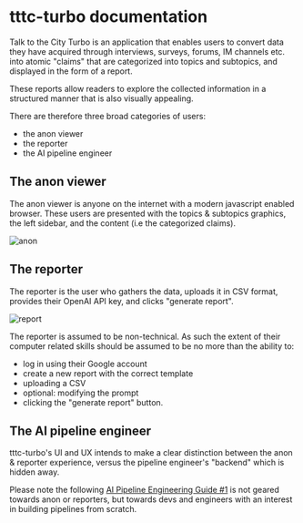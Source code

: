 # tttc-turbo documentation

Talk to the City Turbo is an application that enables users to convert data they have acquired through interviews, surveys, forums, IM channels etc. into atomic "claims" that are categorized into topics and subtopics, and displayed in the form of a report.

These reports allow readers to explore the collected information in a structured manner that is also visually appealing.

There are therefore three broad categories of users:

- the anon viewer
- the reporter
- the AI pipeline engineer

## The anon viewer

The anon viewer is anyone on the internet with a modern javascript enabled browser. These users are presented with the topics & subtopics graphics, the left sidebar, and the content (i.e the categorized claims).

![anon](https://talktothecity.s3.amazonaws.com/tttc-turbo/static/images/Monosnap-tttc-turbo-2023-12-19-20-51-13.jpeg)

## The reporter

The reporter is the user who gathers the data, uploads it in CSV format, provides their OpenAI API key, and clicks "generate report".

![report](https://talktothecity.s3.amazonaws.com/tttc-turbo/static/images/Monosnap-tttc-turbo-2023-12-20-03-15-32.jpeg)

The reporter is assumed to be non-technical. As such the extent of their computer related skills should be assumed to be no more than the ability to:

- log in using their Google account
- create a new report with the correct template
- uploading a CSV
- optional: modifying the prompt
- clicking the "generate report" button.

## The AI pipeline engineer

tttc-turbo's UI and UX intends to make a clear distinction between the anon & reporter experience, versus the pipeline engineer's "backend" which is hidden away.

Please note the following [AI Pipeline Engineering Guide #1](/docs/ai-pipe-guide) is not geared towards anon or reporters, but towards devs and engineers with an interest in building pipelines from scratch.
